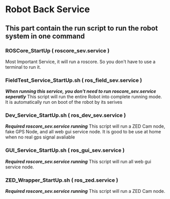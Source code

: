 # Robot Back Service

## This part contain the run script to run the robot system in one command

### ROSCore_StartUp ( roscore_sev.service )

Most Important Service, it will run a roscore. So you don't have to use a terminal to run it.

### FieldTest_Service_StartUp.sh ( ros_field_sev.service )

***When running this service, you don't need to run roscore_sev.service seperatly***
This script will run the entire Robot into complete running mode. It is automatically run on boot of the robot by its serives

### Dev_Service_StartUp.sh ( ros_dev_sev.service )

***Required roscore_sev.service running***
This script will run a ZED Cam node, fake GPS Node, and all web gui service node. It is good to be use at home when no real gps signal avaliable

### GUI_Service_StartUp.sh ( ros_gui_sev.service )

***Required roscore_sev.service running***
This script will run all web gui service node.

### ZED_Wrapper_StartUp.sh ( ros_zed.service )

***Required roscore_sev.service running***
This script will run a ZED Cam node.
